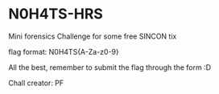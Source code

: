 # N0H4TS-HRS
Mini forensics Challenge for some free SINCON tix

flag format: N0H4TS{A-Za-z0-9}

All the best, remember to submit the flag through the form :D

Chall creator: PF
